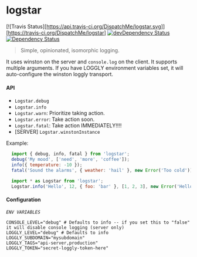 logstar
================

[![Travis Status][https://api.travis-ci.org/DispatchMe/logstar.svg]][https://travis-ci.org/DispatchMe/logstar]
[![devDependency Status](https://david-dm.org/dispatchme/logstar/dev-status.svg)](https://david-dm.org/dispatchme/logstar)
[![Dependency Status](https://david-dm.org/dispatchme/logstar.svg)](https://david-dm.org/dispatchme/logstar)

> Simple, opinionated, isomorphic logging.

It uses winston on the server and `console.log` on the client. It supports multiple arguments. If you have LOGGLY environment variables set, it will auto-configure the winston loggly transport.

#### API

* `Logstar.debug`
* `Logstar.info`
* `Logstar.warn`: Prioritize taking action.
* `Logstar.error`: Take action soon.
* `Logstar.fatal`: Take action IMMEDIATELY!!!!
* [SERVER] `Logstar.winstonInstance`

Example:
```js
  import { debug, info, fatal } from 'logstar';
  debug('My mood', ['need', 'more', 'coffee']);
  info({ temperature: -10 });
  fatal('Sound the alarms', { weather: 'hail' }, new Error('Too cold'));
```

```js
  import * as Logstar from 'logstar';
  Logstar.info('Hello', 12, { foo: 'bar' }, [1, 2, 3], new Error('Hello'));
```

#### Configuration
*`ENV VARIABLES`*
```
CONSOLE_LEVEL="debug" # Defaults to info -- if you set this to "false" it will disable console logging (server only)
LOGGLY_LEVEL="debug" # Defaults to info
LOGGLY_SUBDOMAIN="mysubdomain"
LOGGLY_TAGS="api-server,production"
LOGGLY_TOKEN="secret-loggly-token-here"
```
